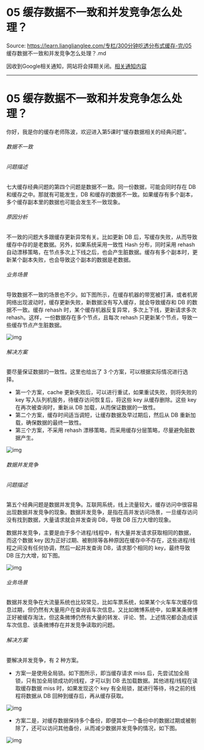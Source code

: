 # 05 缓存数据不一致和并发竞争怎么处理？ 

Source: https://learn.lianglianglee.com/专栏/300分钟吃透分布式缓存-完/05 缓存数据不一致和并发竞争怎么处理？.md

因收到Google相关通知，网站将会择期关闭。[相关通知内容](https://lumendatabase.org/notices/44265620)

---

# 05 缓存数据不一致和并发竞争怎么处理？

你好，我是你的缓存老师陈波，欢迎进入第5课时“缓存数据相关的经典问题”。

###### 数据不一致

###### 问题描述

七大缓存经典问题的第四个问题是数据不一致。同一份数据，可能会同时存在 DB 和缓存之中。那就有可能发生，DB 和缓存的数据不一致。如果缓存有多个副本，多个缓存副本里的数据也可能会发生不一致现象。

###### 原因分析

不一致的问题大多跟缓存更新异常有关。比如更新 DB 后，写缓存失败，从而导致缓存中存的是老数据。另外，如果系统采用一致性 Hash 分布，同时采用 rehash 自动漂移策略，在节点多次上下线之后，也会产生脏数据。缓存有多个副本时，更新某个副本失败，也会导致这个副本的数据是老数据。

###### 业务场景

导致数据不一致的场景也不少。如下图所示，在缓存机器的带宽被打满，或者机房网络出现波动时，缓存更新失败，新数据没有写入缓存，就会导致缓存和 DB 的数据不一致。缓存 rehash 时，某个缓存机器反复异常，多次上下线，更新请求多次 rehash。这样，一份数据存在多个节点，且每次 rehash 只更新某个节点，导致一些缓存节点产生脏数据。

![img](assets/CgotOV2kSMqAD3YHAACfCilWo20043.png)

###### 解决方案

要尽量保证数据的一致性。这里也给出了 3 个方案，可以根据实际情况进行选择。

* 第一个方案，cache 更新失败后，可以进行重试，如果重试失败，则将失败的 key 写入队列机服务，待缓存访问恢复后，将这些 key 从缓存删除。这些 key 在再次被查询时，重新从 DB 加载，从而保证数据的一致性。
* 第二个方案，缓存时间适当调短，让缓存数据及早过期后，然后从 DB 重新加载，确保数据的最终一致性。
* 第三个方案，不采用 rehash 漂移策略，而采用缓存分层策略，尽量避免脏数据产生。

![img](assets/CgoB5l2kSMqANNv_AAClEDDnPXA676.png)

###### 数据并发竞争

###### 问题描述

第五个经典问题是数据并发竞争。互联网系统，线上流量较大，缓存访问中很容易出现数据并发竞争的现象。数据并发竞争，是指在高并发访问场景，一旦缓存访问没有找到数据，大量请求就会并发查询 DB，导致 DB 压力大增的现象。

数据并发竞争，主要是由于多个进程/线程中，有大量并发请求获取相同的数据，而这个数据 key 因为正好过期、被剔除等各种原因在缓存中不存在，这些进程/线程之间没有任何协调，然后一起并发查询 DB，请求那个相同的 key，最终导致 DB 压力大增，如下图。

![img](assets/CgotOV2kSMuAGIj2AAC0Yxgja7M817.png)

###### 业务场景

数据并发竞争在大流量系统也比较常见，比如车票系统，如果某个火车车次缓存信息过期，但仍然有大量用户在查询该车次信息。又比如微博系统中，如果某条微博正好被缓存淘汰，但这条微博仍然有大量的转发、评论、赞。上述情况都会造成该车次信息、该条微博存在并发竞争读取的问题。

###### 解决方案

要解决并发竞争，有 2 种方案。

* 方案一是使用全局锁。如下图所示，即当缓存请求 miss 后，先尝试加全局锁，只有加全局锁成功的线程，才可以到 DB 去加载数据。其他进程/线程在读取缓存数据 miss 时，如果发现这个 key 有全局锁，就进行等待，待之前的线程将数据从 DB 回种到缓存后，再从缓存获取。

![img](assets/CgotOV2kSMuAdSrvAAFZWFDAGz8863.png)

* 方案二是，对缓存数据保持多个备份，即便其中一个备份中的数据过期或被剔除了，还可以访问其他备份，从而减少数据并发竞争的情况，如下图。

![img](assets/CgoB5l2kSMuAaRY2AAC4IIqMZZQ216.png)